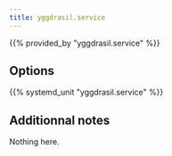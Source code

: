 ```yaml
---
title: yggdrasil.service
---
```


{{% provided_by "yggdrasil.service" %}}

## Options

{{% systemd_unit "yggdrasil.service" %}}

## Additionnal notes

Nothing here.